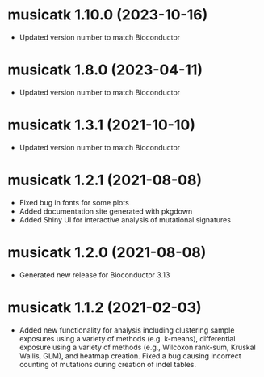 # musicatk 1.10.0 (2023-10-16)
* Updated version number to match Bioconductor

# musicatk 1.8.0 (2023-04-11)
* Updated version number to match Bioconductor

# musicatk 1.3.1 (2021-10-10)
* Updated version number to match Bioconductor

# musicatk 1.2.1 (2021-08-08)
* Fixed bug in fonts for some plots
* Added documentation site generated with pkgdown
* Added Shiny UI for interactive analysis of mutational signatures

# musicatk 1.2.0 (2021-08-08)
* Generated new release for Bioconductor 3.13

# musicatk 1.1.2 (2021-02-03)
* Added new functionality for analysis including clustering sample exposures using a variety of methods (e.g. k-means), differential exposure using a variety of methods (e.g., Wilcoxon rank-sum, Kruskal Wallis, GLM), and heatmap creation. Fixed a bug causing incorrect counting of mutations during creation of indel tables.
